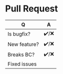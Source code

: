 # Pull Request

| Q             | A |
| ------------- | --- |
| Is bugfix?    | ✔️/❌ |
| New feature?  | ✔️/❌ |
| Breaks BC?    | ✔️/❌ |
| Fixed issues  | <!-- comma-separated list of tickets # fixed by the PR, if any --> |